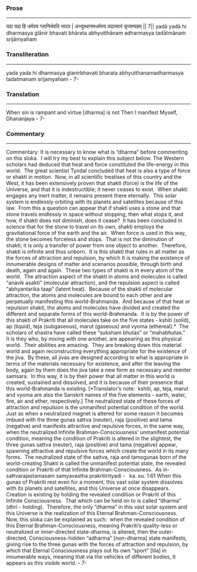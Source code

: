 ### Prose 
 --- 
यदा यदा हि धर्मस्य ग्लानिर्भवति भारत |
अभ्युत्थानमधर्मस्य तदात्मानं सृजाम्यहम् || 7||
yadā yadā hi dharmasya glānir bhavati bhārata
abhyutthānam adharmasya tadātmānaṁ sṛijāmyaham

### Transliteration 
 --- 
yada yada hi dharmasya glanirbhavati bharata abhyutthanamadharmasya tadatmanam srijamyaham - 7-

### Translation 
 --- 
When sin is rampant and virtue [dharma] is not Then I manifest Myself, Dhananjaya - 7-

### Commentary 
 --- 
Commentary: It is necessary to know what is “dharma” before commenting on this sloka.  I will try my best to explain this subject below. The Western scholars had deduced that heat and force constituted the life-energy in this world.  The great scientist Tyndal concluded that heat is also a type of force or shakti in motion.  Now, in all scientific treatises of this country and the West, it has been extensively proven that shakti (force) is the life of the Universe, and that it is indestructible; it never ceases to exist.  When shakti engages any inert matter, it remains present there eternally.  This solar system is endlessly orbiting with its planets and satellites because of this law.  From this a question can appear that if shakti uses a stone and that stone travels endlessly in space without stopping, then what stops it, and how, if shakti does not diminish, does it cease?  It has been concluded in science that for the stone to travel on its own, shakti employs the gravitational force of the earth and the air.  When force is used in this way, the stone becomes forceless and stops.  That is not the diminution of shakti; it is only a transfer of power from one object to another.  Therefore, shakti is infinite and thus unborn.  It is this shakti that rules in all matter as the forces of attraction and repulsion, by which It is making the existence of innumerable designs of matter and scenarios possible, through birth and death, again and again.  These two types of shakti is in every atom of the world.  The attraction aspect of the shakti in atoms and molecules is called “anavik asakti” (molecular attraction), and the repulsion aspect is called “abhyantarika taap” (latent heat).  Because of the shakti of molecular attraction, the atoms and molecules are bound to each other and are perpetually manifesting this world-Brahmanda.  And because of that heat or repulsion shakti, the atoms and molecules have divided and created the different and separate forms of this world-Brahmanda.  It is by the power of this shakti of Prakriti that all molecules take on the five states - kshiti (solid), ap (liquid), teja (subgaseous), marut (gaseous) and vyoma (ethereal).*  The scholars of shastra have called these “suksham bhutas” or “mahabhutas.”  It is they who, by mixing with one another, are appearing as this physical world.  Their abilities are amazing.  They are breaking down this material world and again reconstructing everything appropriate for the existence of the jiva.  By these, all jivas are designed according to what is appropriate in terms of the materials necessary for existence, and after the leaving the body, again by them does the jiva take a new form as necessary and reenter samsara.  In this way, it is by their power that all matter in this world is created, sustained and dissolved, and it is because of their presence that this world-Brahmanda is existing. [*Translator’s note:  kshiti, ap, teja, marut and vyoma are also the Sanskrit names of the five elements - earth, water, fire, air and ether, respectively.] The neutralized state of these forces of attraction and repulsion is the unmanifest potential condition of the world.  Just as when a neutralized magnet is altered for some reason it becomes imbued with the three gunas sattva (neuter), raja (positive) and tama (negative) and manifests attractive and repulsive forces, in the same way, when the neutralized Infinite Brahman-Consciousness’ unmanifest potential condition, meaning the condition of Prakriti is altered in the slightest, the three gunas sattva (neuter), raja (positive) and tama (negative) appear, spawning attractive and repulsive forces which create the world in its many forms.  The neutralized state of the sattva, raja and tamogunas born of the world-creating Shakti is called the unmanifest potential state, the revealed condition or Prakriti of that Infinite Brahman-Consciousness.  As in- sattvarajastamasam samyavastha prakritirityadi -   ka. su. 1:61 When this gunas of Prakriti rest even for a moment, this vast solar system dissolves with its planets and satellites, and this Universe at once disappears.  Creation is existing by holding the revealed condition or Prakriti of this Infinite Consciousness.  That which can be held on to is called “dharma” (dhri - holding).  Therefore, the only “dharma” in this vast solar system and this Universe is the realization of this Eternal Brahman-Consciousness. Now, this sloka can be explained as such:  when the revealed condition of this Eternal Brahman-Consciousness, meaning Prakriti’s quality-less or neutralized or inner-directed state-dharma, is altered, then the outer-directed, Consciousness-hidden “adharma” [non-dharma] state manifests, giving rise to the three gunas with the forces of attraction and repulsion, by which that Eternal Consciousness plays out Its own “sport” [lila] in innumerable ways, meaning that via the vehicles of different bodies, It appears as this visible world. - 7-